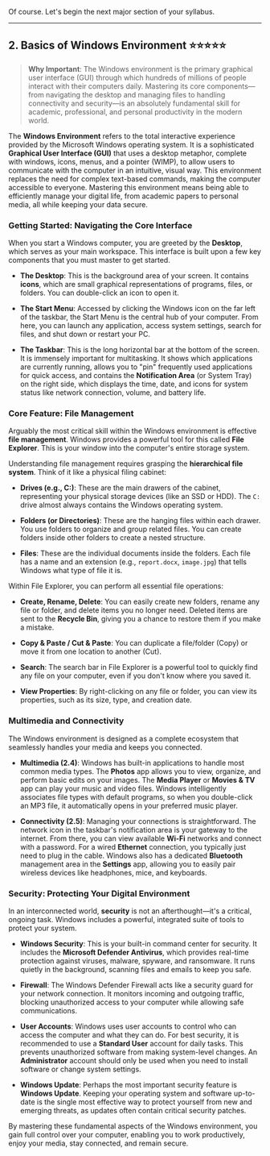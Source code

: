 Of course. Let's begin the next major section of your syllabus.

---

## 2. Basics of Windows Environment ⭐⭐⭐⭐⭐

> **Why Important**: The Windows environment is the primary graphical user interface (GUI) through which hundreds of millions of people interact with their computers daily. Mastering its core components—from navigating the desktop and managing files to handling connectivity and security—is an absolutely fundamental skill for academic, professional, and personal productivity in the modern world.

The **Windows Environment** refers to the total interactive experience provided by the Microsoft Windows operating system. It is a sophisticated **Graphical User Interface (GUI)** that uses a desktop metaphor, complete with windows, icons, menus, and a pointer (WIMP), to allow users to communicate with the computer in an intuitive, visual way. This environment replaces the need for complex text-based commands, making the computer accessible to everyone. Mastering this environment means being able to efficiently manage your digital life, from academic papers to personal media, all while keeping your data secure.

### Getting Started: Navigating the Core Interface

When you start a Windows computer, you are greeted by the **Desktop**, which serves as your main workspace. This interface is built upon a few key components that you must master to get started.

- **The Desktop**: This is the background area of your screen. It contains **icons**, which are small graphical representations of programs, files, or folders. You can double-click an icon to open it.
    
- **The Start Menu**: Accessed by clicking the Windows icon on the far left of the taskbar, the Start Menu is the central hub of your computer. From here, you can launch any application, access system settings, search for files, and shut down or restart your PC.
    
- **The Taskbar**: This is the long horizontal bar at the bottom of the screen. It is immensely important for multitasking. It shows which applications are currently running, allows you to "pin" frequently used applications for quick access, and contains the **Notification Area** (or System Tray) on the right side, which displays the time, date, and icons for system status like network connection, volume, and battery life.
    

### Core Feature: File Management

Arguably the most critical skill within the Windows environment is effective **file management**. Windows provides a powerful tool for this called **File Explorer**. This is your window into the computer's entire storage system.

Understanding file management requires grasping the **hierarchical file system**. Think of it like a physical filing cabinet:

- **Drives (e.g., C:)**: These are the main drawers of the cabinet, representing your physical storage devices (like an SSD or HDD). The `C:` drive almost always contains the Windows operating system.
    
- **Folders (or Directories)**: These are the hanging files within each drawer. You use folders to organize and group related files. You can create folders inside other folders to create a nested structure.
    
- **Files**: These are the individual documents inside the folders. Each file has a name and an extension (e.g., `report.docx`, `image.jpg`) that tells Windows what type of file it is.
    

Within File Explorer, you can perform all essential file operations:

- **Create, Rename, Delete**: You can easily create new folders, rename any file or folder, and delete items you no longer need. Deleted items are sent to the **Recycle Bin**, giving you a chance to restore them if you make a mistake.
    
- **Copy & Paste / Cut & Paste**: You can duplicate a file/folder (Copy) or move it from one location to another (Cut).
    
- **Search**: The search bar in File Explorer is a powerful tool to quickly find any file on your computer, even if you don't know where you saved it.
    
- **View Properties**: By right-clicking on any file or folder, you can view its properties, such as its size, type, and creation date.
    

### Multimedia and Connectivity

The Windows environment is designed as a complete ecosystem that seamlessly handles your media and keeps you connected.

- **Multimedia (2.4)**: Windows has built-in applications to handle most common media types. The **Photos** app allows you to view, organize, and perform basic edits on your images. The **Media Player** or **Movies & TV** app can play your music and video files. Windows intelligently associates file types with default programs, so when you double-click an MP3 file, it automatically opens in your preferred music player.
    
- **Connectivity (2.5)**: Managing your connections is straightforward. The network icon in the taskbar's notification area is your gateway to the internet. From there, you can view available **Wi-Fi** networks and connect with a password. For a wired **Ethernet** connection, you typically just need to plug in the cable. Windows also has a dedicated **Bluetooth** management area in the **Settings** app, allowing you to easily pair wireless devices like headphones, mice, and keyboards.
    

### Security: Protecting Your Digital Environment

In an interconnected world, **security** is not an afterthought—it's a critical, ongoing task. Windows includes a powerful, integrated suite of tools to protect your system.

- **Windows Security**: This is your built-in command center for security. It includes the **Microsoft Defender Antivirus**, which provides real-time protection against viruses, malware, spyware, and ransomware. It runs quietly in the background, scanning files and emails to keep you safe.
    
- **Firewall**: The Windows Defender Firewall acts like a security guard for your network connection. It monitors incoming and outgoing traffic, blocking unauthorized access to your computer while allowing safe communications.
    
- **User Accounts**: Windows uses user accounts to control who can access the computer and what they can do. For best security, it is recommended to use a **Standard User** account for daily tasks. This prevents unauthorized software from making system-level changes. An **Administrator** account should only be used when you need to install software or change system settings.
    
- **Windows Update**: Perhaps the most important security feature is **Windows Update**. Keeping your operating system and software up-to-date is the single most effective way to protect yourself from new and emerging threats, as updates often contain critical security patches.
    

By mastering these fundamental aspects of the Windows environment, you gain full control over your computer, enabling you to work productively, enjoy your media, stay connected, and remain secure.
